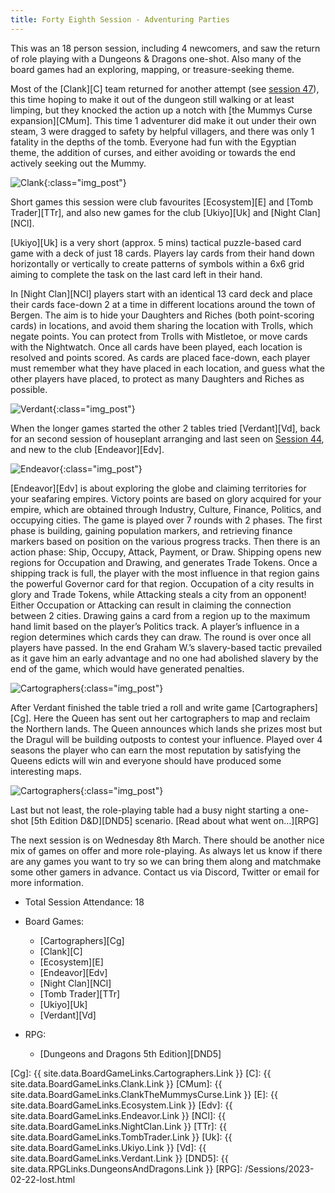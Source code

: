 ```yaml
---
title: Forty Eighth Session - Adventuring Parties
---
```


This was an 18 person session, including 4 newcomers, and saw the return of role playing with a Dungeons & Dragons one-shot.
Also many of the board games had an exploring, mapping, or treasure-seeking theme.

Most of the [Clank][C] team returned for another attempt (see [session 47][47]), this time hoping to make it out of the dungeon still walking or at least limping, but they knocked the action up a notch with [the Mummys Curse expansion][CMum].
This time 1 adventurer did make it out under their own steam, 3 were dragged to safety by helpful villagers, and there was only 1 fatality in the depths of the tomb.
Everyone had fun with the Egyptian theme, the addition of curses, and either avoiding or towards the end actively seeking out the Mummy.

![Clank](/images/posts/2023_02_22/Clank01.jpg "Clank"){:class="img_post"}

Short games this session were club favourites [Ecosystem][E] and [Tomb Trader][TTr], and also new games for the club [Ukiyo][Uk] and [Night Clan][NCl].

[Ukiyo][Uk] is a very short (approx. 5 mins) tactical puzzle-based card game with a deck of just 18 cards.
Players lay cards from their hand down horizontally or vertically to create patterns of symbols within a 6x6 grid aiming to complete the task on the last card left in their hand.

In [Night Clan][NCl] players start with an identical 13 card deck and place their cards face-down 2 at a time in different locations around the town of Bergen.
The aim is to hide your Daughters and Riches (both point-scoring cards) in locations, and avoid them sharing the location with Trolls, which negate points.
You can protect from Trolls with Mistletoe, or move cards with the Nightwatch.
Once all cards have been played, each location is resolved and points scored.
As cards are placed face-down, each player must remember what they have placed in each location, and guess what the other players have placed, to protect as many Daughters and Riches as possible.

![Verdant](/images/posts/2023_02_22/Verdant01.jpg "Verdant"){:class="img_post"}

When the longer games started the other 2 tables tried [Verdant][Vd], back for an second session of houseplant arranging and last seen on [Session 44][44], and new to the club [Endeavor][Edv].

![Endeavor](/images/posts/2023_02_22/Endeavor01.jpg "Endeavor"){:class="img_post"}

[Endeavor][Edv] is about exploring the globe and claiming territories for your seafaring empires.
Victory points are based on glory acquired for your empire, which are obtained through Industry, Culture, Finance, Politics, and occupying cities.
The game is played over 7 rounds with 2 phases.
The first phase is building, gaining population markers, and retrieving finance markers based on position on the various progress tracks.
Then there is an action phase: Ship, Occupy, Attack, Payment, or Draw.
Shipping opens new regions for Occupation and Drawing, and generates Trade Tokens.
Once a shipping track is full, the player with the most influence in that region gains the powerful Governor card for that region.
Occupation of a city results in glory and Trade Tokens, while Attacking steals a city from an opponent!
Either Occupation or Attacking can result in claiming the connection between 2 cities.
Drawing gains a card from a region up to the maximum hand limit based on the player’s Politics track.
A player’s influence in a region determines which cards they can draw.
The round is over once all players have passed.
In the end Graham W.’s slavery-based tactic prevailed as it gave him an early advantage and no one had abolished slavery by the end of the game, which would have generated penalties.

![Cartographers](/images/posts/2023_02_22/Cartographers01.jpg "Cartographers"){:class="img_post"}

After Verdant finished the table tried a roll and write game [Cartographers][Cg].
Here the Queen has sent out her cartographers to map and reclaim the Northern lands.
The Queen announces which lands she prizes most but the Dragul will be building outposts to contest your influence.
Played over 4 seasons the player who can earn the most reputation by satisfying the Queens edicts will win and everyone should have produced some interesting maps.

![Cartographers](/images/posts/2023_02_22/Cartographers02.jpg "Cartographers"){:class="img_post"}

Last but not least, the role-playing table had a busy night starting a one-shot [5th Edition D&D][DND5] scenario.
[Read about what went on…][RPG]

The next session is on Wednesday 8th March.
There should be another nice mix of games on offer and more role-playing.
As always let us know if there are any games you want to try so we can bring them along and matchmake some other gamers in advance.
Contact us via Discord, Twitter or email for more information.

* Total Session Attendance: 18
* Board Games:
	* [Cartographers][Cg]
	* [Clank][C]
	* [Ecosystem][E]
	* [Endeavor][Edv]
	* [Night Clan][NCl]
	* [Tomb Trader][TTr]
	* [Ukiyo][Uk]
	* [Verdant][Vd]

* RPG:
	* [Dungeons and Dragons 5th Edition][DND5]

[Cg]: {{ site.data.BoardGameLinks.Cartographers.Link }}
[C]: {{ site.data.BoardGameLinks.Clank.Link }}
[CMum]: {{ site.data.BoardGameLinks.ClankTheMummysCurse.Link }}
[E]: {{ site.data.BoardGameLinks.Ecosystem.Link }}
[Edv]: {{ site.data.BoardGameLinks.Endeavor.Link }}
[NCl]: {{ site.data.BoardGameLinks.NightClan.Link }}
[TTr]: {{ site.data.BoardGameLinks.TombTrader.Link }}
[Uk]: {{ site.data.BoardGameLinks.Ukiyo.Link }}
[Vd]: {{ site.data.BoardGameLinks.Verdant.Link }}
[DND5]: {{ site.data.RPGLinks.DungeonsAndDragons.Link }}
[RPG]: /Sessions/2023-02-22-lost.html

[44]: /2022/11/30/fortyfourth-session.html
[47]: /2023/02/08/fortyseventh-session.html

[Contact]: /Contact.html
